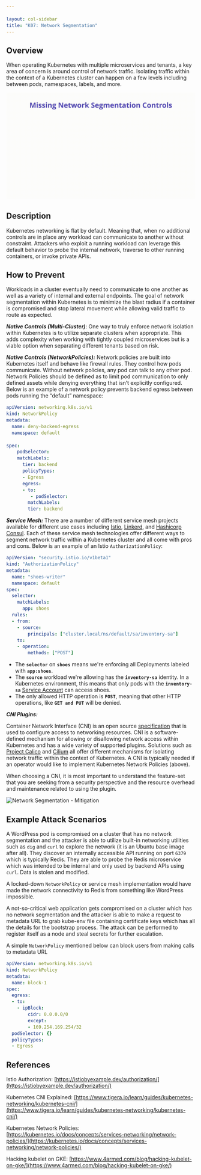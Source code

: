 ```yaml
---

layout: col-sidebar
title: "K07: Network Segmentation"
---
```


## Overview

When operating Kubernetes with multiple microservices and tenants, a key area of
concern is around control of network traffic. Isolating traffic within the
context of a Kubernetes cluster can happen on a few levels including between
pods, namespaces, labels, and more.

![Network Segmentation - Illustration](../../../assets/images/K07-2022.gif)

## Description

Kubernetes networking is flat by default. Meaning that, when no additional
controls are in place any workload can communicate to another without
constraint. Attackers who exploit a running workload can leverage this default
behavior to probe the internal network, traverse to other running containers, or
invoke private APIs.

## How to Prevent

Workloads in a cluster eventually need to communicate to one another as well as
a variety of internal and external endpoints. The goal of network segmentation
within Kubernetes is to minimize the blast radius if a container is compromised
and stop lateral movement while allowing valid traffic to route as expected.

***Native Controls (Multi-Cluster)***: One way to truly enforce network
isolation within Kubernetes is to utilize separate clusters when appropriate.
This adds complexity when working with tightly coupled microservices but is a
viable option when separating different tenants based on risk.

***Native Controls (NetworkPolicies):*** Network policies are built into
Kubernetes itself and behave like firewall rules. They control how pods
communicate. Without network policies, any pod can talk to any other pod.
Network Policies should be defined as to limit pod communication to only defined
assets while denying everything that isn’t explicitly configured. Below is an
example of a  network policy prevents backend egress between pods running the
“default” namespace:

```yaml
apiVersion: networking.k8s.io/v1
kind: NetworkPolicy
metadata:
  name: deny-backend-egress
  namespace: default

spec:
    podSelector:
    matchLabels:
      tier: backend
      policyTypes:
      - Egress
      egress:
      - to:
         - podSelector:
        matchLabels:
        tier: backend
```

***Service Mesh:*** There are a number of different service mesh projects
available for different use cases including [Istio](https://istio.io/),
[Linkerd](https://linkerd.io/), and [Hashicorp
Consul](https://www.consul.io/docs/k8s). Each of these service mesh technologies
offer different ways to segment network traffic within a Kubernetes cluster and
all come with pros and cons. Below is an example of an Istio
`AuthorizationPolicy`:

```yaml
apiVersion: "security.istio.io/v1beta1"
kind: "AuthorizationPolicy"
metadata:
  name: "shoes-writer"
  namespace: default
spec:
  selector:
    matchLabels:
      app: shoes
  rules:
  - from:
    - source:
        principals: ["cluster.local/ns/default/sa/inventory-sa"]
    to:
    - operation:
        methods: ["POST"]
```

- The **`selector`** on **`shoes`** means we're enforcing all Deployments
  labeled with **`app:shoes`**.
- The **`source`** workload we're allowing has the **`inventory-sa`** identity.
  In a Kubernetes environment, this means that only pods with
  the **`inventory-sa`** [Service
  Account](https://kubernetes.io/docs/tasks/configure-pod-container/configure-service-account/)
  can access shoes.
- The only allowed HTTP operation is **`POST`**, meaning that other HTTP
  operations, like **`GET and PUT`** will be denied.

***CNI Plugins:***

Container Network Interface (CNI) is an open source
[specification](http://github.com/containernetworking/cni) that is used to
configure access to networking resources. CNI is a software-defined mechanism
for allowing or disallowing network access within Kubernetes and has a wide
variety of supported plugins. Solutions such as [Project
Calico](https://www.tigera.io/project-calico/) and [Cilium](https://cilium.io/)
all offer different mechanisms for isolating network traffic within the context
of Kubernetes. A CNI is typically needed if an operator would like to implement
Kubernetes Network Policies (above).

When choosing a CNI, it is most important to understand the feature-set that you
are seeking from a security perspective and the resource overhead and
maintenance related to using the plugin.

![Network Segmentation -
Mitigation](../../../assets/images/K07-2022-mitigation.gif)

## Example Attack Scenarios

A WordPress pod is compromised on a cluster that has no network segmentation and
the attacker is able to utilize built-in networking utilities such as `dig` and
`curl` to explore the network (it is an Ubuntu base image after all). They
discover an internally accessible API running on port `6379` which is typically
Redis. They are able to probe the Redis microservice which was intended to be
internal and only used by backend APIs using `curl`. Data is stolen and
modified.

A locked-down `NetworkPolicy` or service mesh implementation would have made the
network connectivity to Redis from something like WordPress impossible.

A not-so-critical web application gets compromised on a cluster which has no
network segmentation and the attacker is able to make a request to metadata URL
to grab kube-env file containing certificate keys which has all the details for
the bootstrap process. The attack can be performed to register itself as a node
and steal secrets for further escalation.

A simple `NetworkPolicy` mentioned below can block users from making calls to
metadata URL

```yaml
apiVersion: networking.k8s.io/v1
kind: NetworkPolicy
metadata:
  name: block-1
spec:
  egress:
  - to:
    - ipBlock:
        cidr: 0.0.0.0/0
        except:
        - 169.254.169.254/32
  podSelector: {}
  policyTypes:
  - Egress
```

## References

Istio Authorization:
[https://istiobyexample.dev/authorization/](https://istiobyexample.dev/authorization/)

Kubernetes CNI Explained:
[https://www.tigera.io/learn/guides/kubernetes-networking/kubernetes-cni/](https://www.tigera.io/learn/guides/kubernetes-networking/kubernetes-cni/)

Kubernetes Network Policies:
[https://kubernetes.io/docs/concepts/services-networking/network-policies/](https://kubernetes.io/docs/concepts/services-networking/network-policies/)

Hacking kubelet on GKE:
[https://www.4armed.com/blog/hacking-kubelet-on-gke/](https://www.4armed.com/blog/hacking-kubelet-on-gke/)
